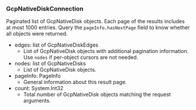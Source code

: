 ### GcpNativeDiskConnection
Paginated list of GcpNativeDisk objects. Each page of the results includes at most 1000 entries. Query the `pageInfo.hasNextPage` field to know whether all objects were returned.

- edges: list of GcpNativeDiskEdges
  - List of GcpNativeDisk objects with additional pagination information. Use `nodes` if per-object cursors are not needed.
- nodes: list of GcpNativeDisks
  - List of GcpNativeDisk objects.
- pageInfo: PageInfo
  - General information about this result page.
- count: System.Int32
  - Total number of GcpNativeDisk objects matching the request arguments.
